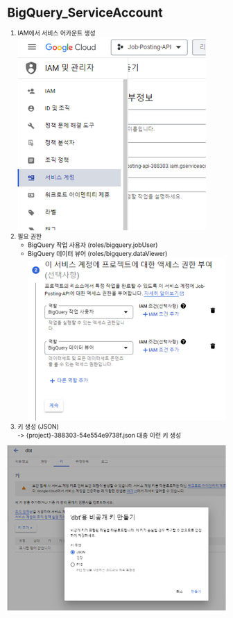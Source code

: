 # BigQuery_ServiceAccount

1. IAM에서 서비스 어카운트 생성   
   ![menu](../images/2.bq/iam_service_account_menu.png)
2. 필요 권한
   - BigQuery 작업 사용자 (roles/bigquery.jobUser)
   - BigQuery 데이터 뷰어 (roles/bigquery.dataViewer)
   ![permi](../images/2.bq/iam_service_account_permission.png)
3. 키 생성 (JSON)   
   -> {project}-388303-54e554e9738f.json 대충 이런 키 생성

![key](../images/2.bq/iam_service_account_key.png)
